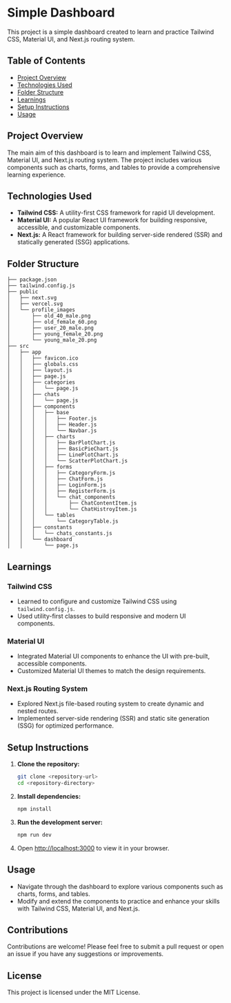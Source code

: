 
# Simple Dashboard

This project is a simple dashboard created to learn and practice Tailwind CSS, Material UI, and Next.js routing system.

## Table of Contents

- [Project Overview](#project-overview)
- [Technologies Used](#technologies-used)
- [Folder Structure](#folder-structure)
- [Learnings](#learnings)
- [Setup Instructions](#setup-instructions)
- [Usage](#usage)

## Project Overview

The main aim of this dashboard is to learn and implement Tailwind CSS, Material UI, and Next.js routing system. The project includes various components such as charts, forms, and tables to provide a comprehensive learning experience.

## Technologies Used

- **Tailwind CSS:** A utility-first CSS framework for rapid UI development.
- **Material UI:** A popular React UI framework for building responsive, accessible, and customizable components.
- **Next.js:** A React framework for building server-side rendered (SSR) and statically generated (SSG) applications.

## Folder Structure

```
├── package.json
├── tailwind.config.js
├── public
│   ├── next.svg
│   ├── vercel.svg
│   └── profile_images
│       ├── old_40_male.png
│       ├── old_female_60.png
│       ├── user_20_male.png
│       ├── young_female_20.png
│       └── young_male_20.png
├── src
│   ├── app
│   │   ├── favicon.ico
│   │   ├── globals.css
│   │   ├── layout.js
│   │   ├── page.js
│   │   ├── categories
│   │   │   └── page.js
│   │   ├── chats
│   │   │   └── page.js
│   │   ├── components
│   │   │   ├── base
│   │   │   │   ├── Footer.js
│   │   │   │   ├── Header.js
│   │   │   │   └── Navbar.js
│   │   │   ├── charts
│   │   │   │   ├── BarPlotChart.js
│   │   │   │   ├── BasicPieChart.js
│   │   │   │   ├── LinePlotChart.js
│   │   │   │   └── ScatterPlotChart.js
│   │   │   ├── forms
│   │   │   │   ├── CategoryForm.js
│   │   │   │   ├── ChatForm.js
│   │   │   │   ├── LoginForm.js
│   │   │   │   ├── RegisterForm.js
│   │   │   │   └── chat_components
│   │   │   │       ├── ChatContentItem.js
│   │   │   │       └── ChatHistroyItem.js
│   │   │   └── tables
│   │   │       └── CategoryTable.js
│   │   ├── constants
│   │   │   └── chats_constants.js
│   │   └── dashboard
│   │       └── page.js
```

## Learnings

### Tailwind CSS
- Learned to configure and customize Tailwind CSS using `tailwind.config.js`.
- Used utility-first classes to build responsive and modern UI components.

### Material UI
- Integrated Material UI components to enhance the UI with pre-built, accessible components.
- Customized Material UI themes to match the design requirements.

### Next.js Routing System
- Explored Next.js file-based routing system to create dynamic and nested routes.
- Implemented server-side rendering (SSR) and static site generation (SSG) for optimized performance.

## Setup Instructions

1. **Clone the repository:**
   ```sh
   git clone <repository-url>
   cd <repository-directory>
   ```

2. **Install dependencies:**
   ```sh
   npm install
   ```

3. **Run the development server:**
   ```sh
   npm run dev
   ```

4. Open [http://localhost:3000](http://localhost:3000) to view it in your browser.

## Usage

- Navigate through the dashboard to explore various components such as charts, forms, and tables.
- Modify and extend the components to practice and enhance your skills with Tailwind CSS, Material UI, and Next.js.

## Contributions

Contributions are welcome! Please feel free to submit a pull request or open an issue if you have any suggestions or improvements.

## License

This project is licensed under the MIT License.
